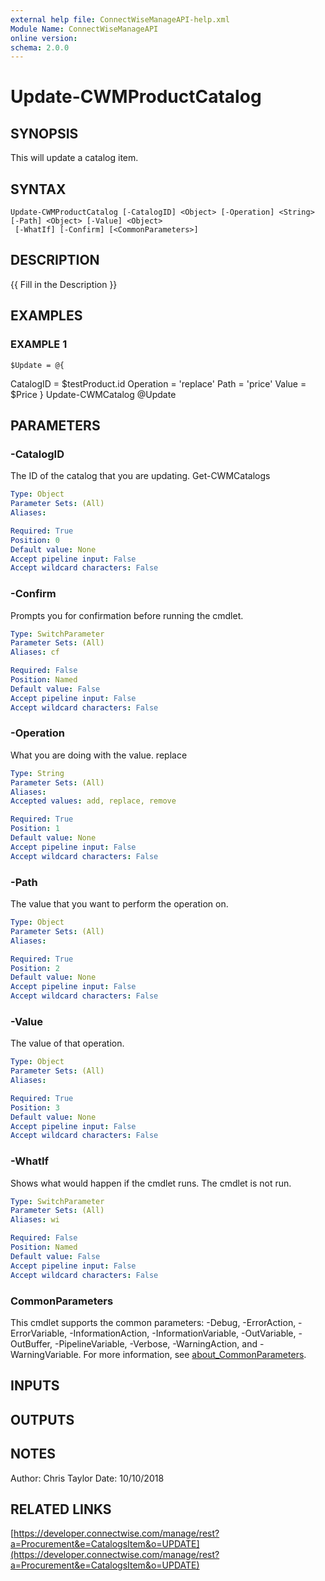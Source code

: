 ```yaml
---
external help file: ConnectWiseManageAPI-help.xml
Module Name: ConnectWiseManageAPI
online version:
schema: 2.0.0
---
```


# Update-CWMProductCatalog

## SYNOPSIS
This will update a catalog item.

## SYNTAX

```
Update-CWMProductCatalog [-CatalogID] <Object> [-Operation] <String> [-Path] <Object> [-Value] <Object>
 [-WhatIf] [-Confirm] [<CommonParameters>]
```

## DESCRIPTION
{{ Fill in the Description }}

## EXAMPLES

### EXAMPLE 1
```
$Update = @{
```

CatalogID = $testProduct.id     Operation = 'replace'     Path      = 'price'     Value     = $Price } Update-CWMCatalog @Update

## PARAMETERS

### -CatalogID
The ID of the catalog that you are updating.
Get-CWMCatalogs

```yaml
Type: Object
Parameter Sets: (All)
Aliases:

Required: True
Position: 0
Default value: None
Accept pipeline input: False
Accept wildcard characters: False
```

### -Confirm
Prompts you for confirmation before running the cmdlet.

```yaml
Type: SwitchParameter
Parameter Sets: (All)
Aliases: cf

Required: False
Position: Named
Default value: False
Accept pipeline input: False
Accept wildcard characters: False
```

### -Operation
What you are doing with the value.
replace

```yaml
Type: String
Parameter Sets: (All)
Aliases:
Accepted values: add, replace, remove

Required: True
Position: 1
Default value: None
Accept pipeline input: False
Accept wildcard characters: False
```

### -Path
The value that you want to perform the operation on.

```yaml
Type: Object
Parameter Sets: (All)
Aliases:

Required: True
Position: 2
Default value: None
Accept pipeline input: False
Accept wildcard characters: False
```

### -Value
The value of that operation.

```yaml
Type: Object
Parameter Sets: (All)
Aliases:

Required: True
Position: 3
Default value: None
Accept pipeline input: False
Accept wildcard characters: False
```

### -WhatIf
Shows what would happen if the cmdlet runs.
The cmdlet is not run.

```yaml
Type: SwitchParameter
Parameter Sets: (All)
Aliases: wi

Required: False
Position: Named
Default value: False
Accept pipeline input: False
Accept wildcard characters: False
```

### CommonParameters
This cmdlet supports the common parameters: -Debug, -ErrorAction, -ErrorVariable, -InformationAction, -InformationVariable, -OutVariable, -OutBuffer, -PipelineVariable, -Verbose, -WarningAction, and -WarningVariable. For more information, see [about_CommonParameters](http://go.microsoft.com/fwlink/?LinkID=113216).

## INPUTS

## OUTPUTS

## NOTES
Author: Chris Taylor Date: 10/10/2018

## RELATED LINKS

[https://developer.connectwise.com/manage/rest?a=Procurement&e=CatalogsItem&o=UPDATE](https://developer.connectwise.com/manage/rest?a=Procurement&e=CatalogsItem&o=UPDATE)

